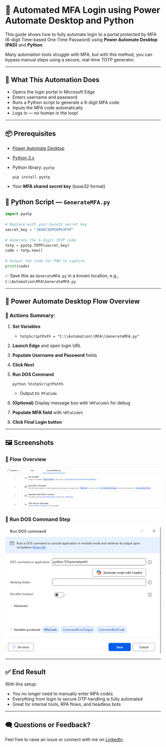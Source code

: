 # 🔐 Automated MFA Login using Power Automate Desktop and Python

This guide shows how to fully automate login to a portal protected by MFA (6-digit Time-based One-Time Password) using **Power Automate Desktop (PAD)** and **Python**.

Many automation tools struggle with MFA, but with this method, you can bypass manual steps using a secure, real-time TOTP generator.

---

## 🚀 What This Automation Does

* Opens the login portal in Microsoft Edge
* Enters username and password
* Runs a Python script to generate a 6-digit MFA code
* Inputs the MFA code automatically
* Logs in — no human in the loop!

---

## 📦 Prerequisites

* [Power Automate Desktop](https://flow.microsoft.com/en-us/desktop/)
* [Python 3.x](https://www.python.org/downloads/)
* Python library: `pyotp`

  ```bash
  pip install pyotp
  ```
* Your **MFA shared secret key** (base32 format)


## 🐍 Python Script — `GenerateMFA.py`

```python
import pyotp

# Replace with your base32 secret key
secret_key = "JBSWY3DPEHPK3PXP"

# Generate the 6-digit TOTP code
totp = pyotp.TOTP(secret_key)
code = totp.now()

# Output the code for PAD to capture
print(code)
```

✅ Save this as `GenerateMFA.py` in a known location, e.g., `C:\Automation\MFA\GenerateMFA.py`

---

## 🧰 Power Automate Desktop Flow Overview

### 🔹 Actions Summary:

1. **Set Variables**

   * `totpScriptPath = "C:\\Automation\\MFA\\GenerateMFA.py"`
2. **Launch Edge** and open login URL
3. **Populate Username and Password** fields
4. **Click Next**
5. **Run DOS Command**

   ```plaintext
   python %totpScriptPath%
   ```

   * Output to: `MfaCode`
6. **(Optional)** Display message box with `%MfaCode%` for debug
7. **Populate MFA field** with `%MfaCode%`
8. **Click Final Login button**

---

## 🖼️ Screenshots

### 🔸 Flow Overview

![Flow Overview](flow-overview.png)

### 🔸 Run DOS Command Step

![Run DOS Command](pad-dos-command.png)

---

## ✅ End Result

With this setup:

* You no longer need to manually enter MFA codes
* Everything from login to secure OTP handling is fully automated
* Great for internal tools, RPA flows, and headless bots

---

## 🗨️ Questions or Feedback?

Feel free to raise an issue or connect with me on [LinkedIn]([https://www.linkedin.com/in/devarapallykranthikumar]).
